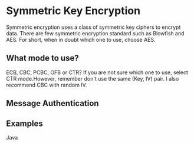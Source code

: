 # Symmetric Key Encryption

Symmetric encryption uses a class of symmetric key ciphers to encrypt data. There are few symmetric encryption standard such as Blowfish and AES. For short, when in doubt which one to use, choose AES. 

## What mode to use?

ECB, CBC, PCBC, OFB or CTR? If you are not sure which one to use, select CTR mode.However, remember don't use the same (Key, IV) pair. I also recommend CBC with random IV. 

## Message Authentication

## Examples
Java
```

```